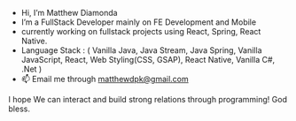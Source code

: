 -  Hi, I’m Matthew Diamonda
-  I’m a FullStack Developer mainly on FE Development and Mobile
-  currently working on fullstack projects using React, Spring, React Native.
-  Language Stack : ( Vanilla Java, Java Stream, Java Spring, Vanilla JavaScript, React, Web Styling(CSS, GSAP), React Native, Vanilla C#, .Net )
- 📫 Email me through matthewdpk@gmail.com

I hope We can interact and build strong relations through programming!
God bless.


